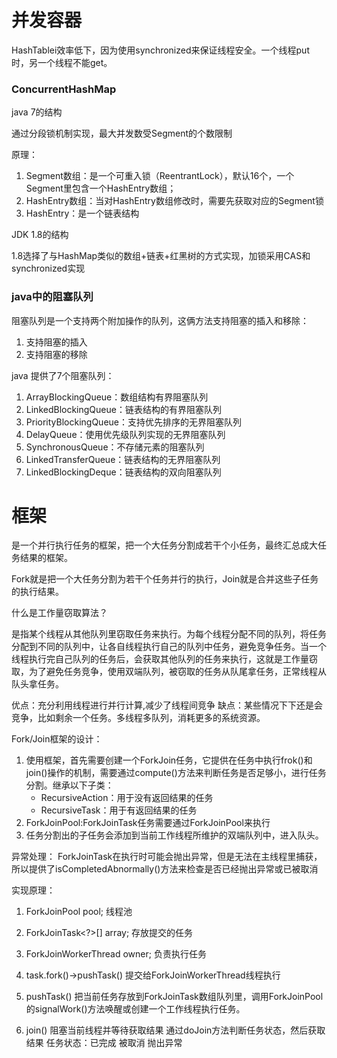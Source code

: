# 并发容器

HashTablei效率低下，因为使用synchronized来保证线程安全。一个线程put时，另一个线程不能get。


### ConcurrentHashMap

java 7的结构

通过分段锁机制实现，最大并发数受Segment的个数限制

原理：
1. Segment数组：是一个可重入锁（ReentrantLock），默认16个，一个Segment里包含一个HashEntry数组；
2. HashEntry数组：当对HashEntry数组修改时，需要先获取对应的Segment锁
3. HashEntry：是一个链表结构

JDK 1.8的结构

1.8选择了与HashMap类似的数组+链表+红黑树的方式实现，加锁采用CAS和synchronized实现


### java中的阻塞队列

阻塞队列是一个支持两个附加操作的队列，这俩方法支持阻塞的插入和移除：
1. 支持阻塞的插入
2. 支持阻塞的移除

java 提供了7个阻塞队列：
1. ArrayBlockingQueue：数组结构有界阻塞队列
2. LinkedBlockingQueue：链表结构的有界阻塞队列
3. PriorityBlockingQueue：支持优先排序的无界阻塞队列
4. DelayQueue：使用优先级队列实现的无界阻塞队列
5. SynchronousQueue：不存储元素的阻塞队列
6. LinkedTransferQueue：链表结构的无界阻塞队列
7. LinkedBlockingDeque：链表结构的双向阻塞队列

# 框架

是一个并行执行任务的框架，把一个大任务分割成若干个小任务，最终汇总成大任务结果的框架。

Fork就是把一个大任务分割为若干个任务并行的执行，Join就是合并这些子任务的执行结果。

什么是工作量窃取算法？

是指某个线程从其他队列里窃取任务来执行。为每个线程分配不同的队列，将任务分配到不同的队列中，让各自线程执行自己的队列中任务，避免竞争任务。当一个线程执行完自己队列的任务后，会获取其他队列的任务来执行，这就是工作量窃取，为了避免任务竞争，使用双端队列，被窃取的任务从队尾拿任务，正常线程从队头拿任务。

优点：充分利用线程进行并行计算,减少了线程间竞争
缺点：某些情况下下还是会竞争，比如剩余一个任务。多线程多队列，消耗更多的系统资源。

Fork/Join框架的设计：
1. 使用框架，首先需要创建一个ForkJoin任务，它提供在任务中执行frok()和join()操作的机制，需要通过compute()方法来判断任务是否足够小，进行任务分割。继承以下子类：
    - RecursiveAction：用于没有返回结果的任务
    - RecursiveTask：用于有返回结果的任务
2. ForkJoinPool:ForkJoinTask任务需要通过ForkJoinPool来执行
3. 任务分割出的子任务会添加到当前工作线程所维护的双端队列中，进入队头。

异常处理：
ForkJoinTask在执行时可能会抛出异常，但是无法在主线程里捕获，所以提供了isCompletedAbnormally()方法来检查是否已经抛出异常或已被取消


实现原理：

1. ForkJoinPool pool; 线程池
2. ForkJoinTask<?>[] array; 存放提交的任务
3. ForkJoinWorkerThread owner; 负责执行任务

4. task.fork()->pushTask() 提交给ForkJoinWorkerThread线程执行
5. pushTask() 把当前任务存放到ForkJoinTask数组队列里，调用ForkJoinPool的signalWork()方法唤醒或创建一个工作线程执行任务。
6. join() 阻塞当前线程并等待获取结果 通过doJoin方法判断任务状态，然后获取结果 任务状态：已完成 被取消 抛出异常



